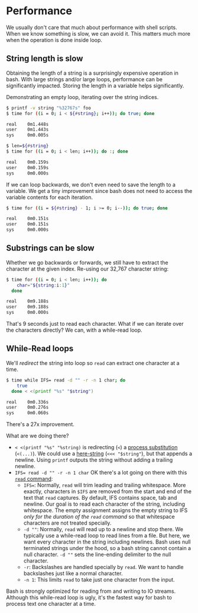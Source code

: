 # Performance

We usually don't care that much about performance with shell scripts.
When we know something is slow, we can avoid it.
This matters much more when the operation is done inside loop.

## String length is slow

Obtaining the length of a string is a surprisingly expensive operation in bash.
With large strings and/or large loops, performance can be significantly impacted.
Storing the length in a variable helps significantly.

Demonstrating an empty loop, iterating over the string indices.

```bash
$ printf -v string "%32767s" foo
$ time for ((i = 0; i < ${#string}; i++)); do true; done

real    0m1.448s
user    0m1.443s
sys     0m0.005s

$ len=${#string}
$ time for ((i = 0; i < len; i++)); do :; done

real    0m0.159s
user    0m0.159s
sys     0m0.000s
```

If we can loop backwards, we don't even need to save the length to a variable.
We get a tiny improvement since bash does not need to access the variable contents for each iteration.

```bash
$ time for ((i = ${#string} - 1; i >= 0; i--)); do true; done

real    0m0.151s
user    0m0.151s
sys     0m0.000s
```

## Substrings can be slow

Whether we go backwards or forwards, we still have to extract the character at the given index.
Re-using our 32,767 character string:

```bash
$ time for ((i = 0; i < len; i++)); do
    char="${string:i:1}"
  done

real    0m9.188s
user    0m9.188s
sys     0m0.000s
```

That's 9 seconds just to read each character.
What if we can iterate over the characters directly?
We can, with a while-read loop.

## While-Read loops

We'll _redirect_ the string into loop so `read` can extract one character at a time.

```bash
$ time while IFS= read -d "" -r -n 1 char; do
    true
  done < <(printf "%s" "$string")

real    0m0.336s
user    0m0.276s
sys     0m0.060s
```

There's a 27x improvement.

What are we doing there?

- `< <(printf "%s" "%string)` is redirecting (`<`) a [process substitution][process-subst] (`<(...)`).
    We could use a [here-string][here-string] (`<<< "$string"`), but that appends a newline.
    Using `printf` outputs the string without adding a trailing newline.
- `IFS= read -d "" -r -n 1 char` OK there's a lot going on there with this [`read` command][read]:
    - `IFS=`: Normally, `read` will trim leading and trailing whitespace.
        More exactly, characters in `$IFS` are removed from the start and end of the text that `read` captures.
        By default, IFS contains space, tab and newline.
        Our goal is to read each character of the string, including whitespace.
        The empty assignment assigns the empty string to IFS _only for the duration of the `read` command_ so that whitespace characters are not treated specially.
    - `-d ""`: Normally, `read` will read up to a newline and stop there.
        We typically use a while-read loop to read lines from a file.
        But here, we want every character in the string including newlines.
        Bash uses null terminated strings under the hood, so a bash string cannot contain a null character.
        `-d ""` sets the line-ending delimiter to the null character.
    - `-r`: Backslashes are handled specially by `read`.
        We want to handle backslashes just like a normal character.
    - `-n 1`: This limits `read` to take just one character from the input.

Bash is strongly optimized for reading from and writing to IO streams.
Although this while-read loop is ugly, it's the fastest way for bash to process text one character at a time.

[process-subst]: https://www.gnu.org/software/bash/manual/bash.html#Process-Substitution
[here-string]: https://www.gnu.org/software/bash/manual/bash.html#Here-Strings
[read]: https://www.gnu.org/software/bash/manual/bash.html#index-read
